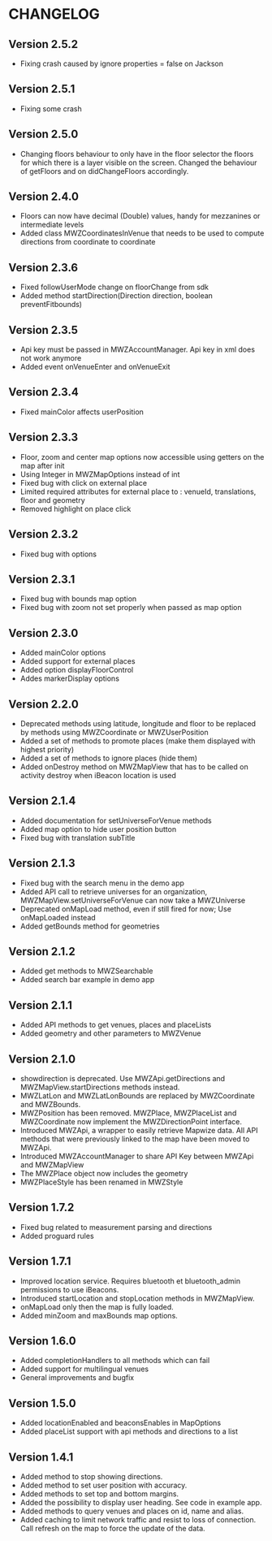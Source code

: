 # CHANGELOG

## Version 2.5.2

- Fixing crash caused by ignore properties = false on Jackson

## Version 2.5.1

- Fixing some crash

## Version 2.5.0

- Changing floors behaviour to only have in the floor selector the floors for which there is a layer visible on the screen. Changed the behaviour of getFloors and on didChangeFloors accordingly.

## Version 2.4.0

- Floors can now have decimal (Double) values, handy for mezzanines or intermediate levels
- Added class MWZCoordinatesInVenue that needs to be used to compute directions from coordinate to coordinate

## Version 2.3.6

- Fixed followUserMode change on floorChange from sdk
- Added method startDirection(Direction direction, boolean preventFitbounds)

## Version 2.3.5

- Api key must be passed in MWZAccountManager. Api key in xml does not work anymore
- Added event onVenueEnter and onVenueExit

## Version 2.3.4

- Fixed mainColor affects userPosition

## Version 2.3.3

- Floor, zoom and center map options now accessible using getters on the map after init
- Using Integer in MWZMapOptions instead of int
- Fixed bug with click on external place
- Limited required attributes for external place to : venueId, translations, floor and geometry
- Removed highlight on place click

## Version 2.3.2

- Fixed bug with options

## Version 2.3.1

- Fixed bug with bounds map option
- Fixed bug with zoom not set properly when passed as map option

## Version 2.3.0

- Added mainColor options
- Added support for external places
- Added option displayFloorControl
- Addes markerDisplay options

## Version 2.2.0

- Deprecated methods using latitude, longitude and floor to be replaced by methods using MWZCoordinate or MWZUserPosition
- Added a set of methods to promote places (make them displayed with highest priority)
- Added a set of methods to ignore places (hide them)
- Added onDestroy method on MWZMapView that has to be called on activity destroy when iBeacon location is used

## Version 2.1.4

- Added documentation for setUniverseForVenue methods
- Added map option to hide user position button
- Fixed bug with translation subTitle

## Version 2.1.3

- Fixed bug with the search menu in the demo app
- Added API call to retrieve universes for an organization, MWZMapView.setUniverseForVenue can now take a MWZUniverse 
- Deprecated onMapLoad method, even if still fired for now; Use onMapLoaded instead 
- Added getBounds method for geometries

## Version 2.1.2

- Added get methods to MWZSearchable
- Added search bar example in demo app

## Version 2.1.1

- Added API methods to get venues, places and placeLists
- Added geometry and other parameters to MWZVenue

## Version 2.1.0

- showdirection is deprecated. Use MWZApi.getDirections and MWZMapView.startDirections methods instead.
- MWZLatLon and MWZLatLonBounds are replaced by MWZCoordinate and MWZBounds.
- MWZPosition has been removed. MWZPlace, MWZPlaceList and MWZCoordinate now implement the MWZDirectionPoint interface.
- Introduced MWZApi, a wrapper to easily retrieve Mapwize data. All API methods that were previously linked to the map have been moved to MWZApi.
- Introduced MWZAccountManager to share API Key between MWZApi and MWZMapView
- The MWZPlace object now includes the geometry
- MWZPlaceStyle has been renamed in MWZStyle

## Version 1.7.2

- Fixed bug related to measurement parsing and directions
- Added proguard rules

## Version 1.7.1

- Improved location service. Requires bluetooth et bluetooth_admin permissions to use iBeacons.
- Introduced startLocation and stopLocation methods in MWZMapView.
- onMapLoad only then the map is fully loaded.
- Added minZoom and maxBounds map options.

## Version 1.6.0

- Added completionHandlers to all methods which can fail
- Added support for multilingual venues
- General improvements and bugfix

## Version 1.5.0

- Added locationEnabled and beaconsEnables in MapOptions
- Added placeList support with api methods and directions to a list

## Version 1.4.1

- Added method to stop showing directions.
- Added method to set user position with accuracy.
- Added methods to set top and bottom margins.
- Added the possibility to display user heading. See code in example app.
- Added methods to query venues and places on id, name and alias.
- Added caching to limit network traffic and resist to loss of connection. Call refresh on the map to force the update of the data.
